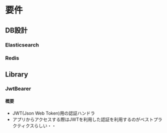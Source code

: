# 要件
## DB設計
### Elasticsearch

### Redis
## Library
### JwtBearer
#### 概要
- JWT(Json Web Token)用の認証ハンドラ
- アプリからアクセスする際はJWTを利用した認証を利用するのがベストプラクティクスらしい・・

